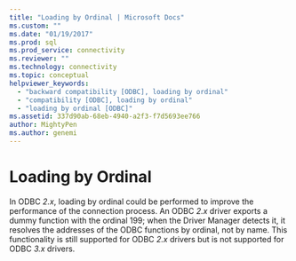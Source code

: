 ```yaml
---
title: "Loading by Ordinal | Microsoft Docs"
ms.custom: ""
ms.date: "01/19/2017"
ms.prod: sql
ms.prod_service: connectivity
ms.reviewer: ""
ms.technology: connectivity
ms.topic: conceptual
helpviewer_keywords: 
  - "backward compatibility [ODBC], loading by ordinal"
  - "compatibility [ODBC], loading by ordinal"
  - "loading by ordinal [ODBC]"
ms.assetid: 337d90ab-68eb-4940-a2f3-f7d5693ee766
author: MightyPen
ms.author: genemi
---
```

# Loading by Ordinal
In ODBC *2.x*, loading by ordinal could be performed to improve the performance of the connection process. An ODBC *2.x* driver exports a dummy function with the ordinal 199; when the Driver Manager detects it, it resolves the addresses of the ODBC functions by ordinal, not by name. This functionality is still supported for ODBC *2.x* drivers but is not supported for ODBC *3.x* drivers.

